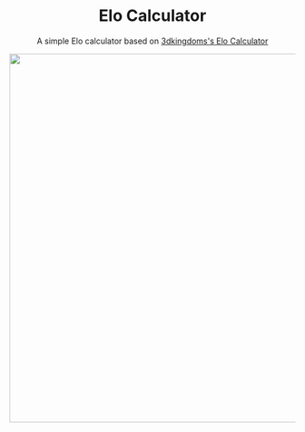 <h1 align="center">Elo Calculator</h1>
<p align="center">A simple Elo calculator based on <a href="https://www.3dkingdoms.com/chess/elo.htm">3dkingdoms's Elo Calculator</a></p>
<p align="center">
  <img width="650" src="https://user-images.githubusercontent.com/63931154/130228342-ef165a60-884b-4fa7-a7a4-c0140ee0ab59.png">
</p>
